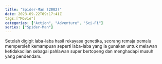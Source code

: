 ```yaml
---
title: "Spider-Man (2002)"
date: 2023-09-22T09:17:41Z
tags:["Movie"]
categories: ["Action", "Adventure", "Sci-Fi"]
series: ["Spider-Man"]
---
```


Setelah digigit laba-laba hasil rekayasa genetika, seorang remaja pemalu memperoleh kemampuan seperti laba-laba yang ia gunakan untuk melawan ketidakadilan sebagai pahlawan super bertopeng dan menghadapi musuh yang pendendam.

<mux-player stream-type="on-demand"
  src="https://kp3d-my.sharepoint.com/personal/ryoo_kp3d_onmicrosoft_com/_layouts/15/download.aspx?share=ERThGOWk3l1Boo6z90zmyggByiLqYACAwhgfAQ83C0ATUA" metadata-video-title="Spider-Man (2002)" prefer-playback="mse" controls>
  </mux-player>
  
  
  <script src="https://cdn.jsdelivr.net/npm/@mux/mux-player"></script>
  
 <script id="Obh4EkbAhWS0202aJ8dBiOgd3uWT7JlcwgOAvSDAKJ7m00" type="application/ld+json">
 {
  "@context": "https://schema.org/",
  "@type": "VideoObject",
  "name": "Spider-Man (2002)",
  "contentUrl": "https://stream.mux.com/Obh4EkbAhWS0202aJ8dBiOgd3uWT7JlcwgOAvSDAKJ7m00.m3u8",
  "thumbnailUrl": "https://www.themoviedb.org/t/p/original/cduO1uudFt5mY8LmhFFlkkdMlFp.jpg?width=314&fit_mode=preserve&time=25",
  "uploadDate": "2023-09-22T09:17:41Z",
}

</script>
